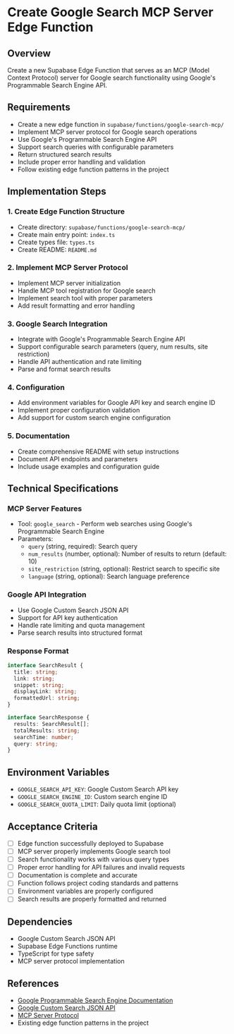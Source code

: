 # Create Google Search MCP Server Edge Function

## Overview
Create a new Supabase Edge Function that serves as an MCP (Model Context Protocol) server for Google search functionality using Google's Programmable Search Engine API.

## Requirements
- Create a new edge function in `supabase/functions/google-search-mcp/`
- Implement MCP server protocol for Google search operations
- Use Google's Programmable Search Engine API
- Support search queries with configurable parameters
- Return structured search results
- Include proper error handling and validation
- Follow existing edge function patterns in the project

## Implementation Steps

### 1. Create Edge Function Structure
- Create directory: `supabase/functions/google-search-mcp/`
- Create main entry point: `index.ts`
- Create types file: `types.ts`
- Create README: `README.md`

### 2. Implement MCP Server Protocol
- Implement MCP server initialization
- Handle MCP tool registration for Google search
- Implement search tool with proper parameters
- Add result formatting and error handling

### 3. Google Search Integration
- Integrate with Google's Programmable Search Engine API
- Support configurable search parameters (query, num results, site restriction)
- Handle API authentication and rate limiting
- Parse and format search results

### 4. Configuration
- Add environment variables for Google API key and search engine ID
- Implement proper configuration validation
- Add support for custom search engine configuration

### 5. Documentation
- Create comprehensive README with setup instructions
- Document API endpoints and parameters
- Include usage examples and configuration guide

## Technical Specifications

### MCP Server Features
- Tool: `google_search` - Perform web searches using Google's Programmable Search Engine
- Parameters:
  - `query` (string, required): Search query
  - `num_results` (number, optional): Number of results to return (default: 10)
  - `site_restriction` (string, optional): Restrict search to specific site
  - `language` (string, optional): Search language preference

### Google API Integration
- Use Google Custom Search JSON API
- Support for API key authentication
- Handle rate limiting and quota management
- Parse search results into structured format

### Response Format
```typescript
interface SearchResult {
  title: string;
  link: string;
  snippet: string;
  displayLink: string;
  formattedUrl: string;
}

interface SearchResponse {
  results: SearchResult[];
  totalResults: string;
  searchTime: number;
  query: string;
}
```

## Environment Variables
- `GOOGLE_SEARCH_API_KEY`: Google Custom Search API key
- `GOOGLE_SEARCH_ENGINE_ID`: Custom search engine ID
- `GOOGLE_SEARCH_QUOTA_LIMIT`: Daily quota limit (optional)

## Acceptance Criteria
- [ ] Edge function successfully deployed to Supabase
- [ ] MCP server properly implements Google search tool
- [ ] Search functionality works with various query types
- [ ] Proper error handling for API failures and invalid requests
- [ ] Documentation is complete and accurate
- [ ] Function follows project coding standards and patterns
- [ ] Environment variables are properly configured
- [ ] Search results are properly formatted and returned

## Dependencies
- Google Custom Search JSON API
- Supabase Edge Functions runtime
- TypeScript for type safety
- MCP server protocol implementation

## References
- [Google Programmable Search Engine Documentation](https://developers.google.com/custom-search/docs/tutorial/creatingcse)
- [Google Custom Search JSON API](https://developers.google.com/custom-search/v1/introduction)
- [MCP Server Protocol](https://modelcontextprotocol.io/docs/servers)
- Existing edge function patterns in the project

